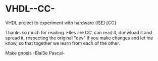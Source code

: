 # VHDL--CC-
VHDL project to experiment with hardware (ISE) [CC]

Thanks so much for reading.
Files are CC, can read it, donwload it and spread it, respecting the original "dev"
if you make changes and let me know, so that together we learn from each of the other.

  Make gnosis
-Blai3e Pascal-
